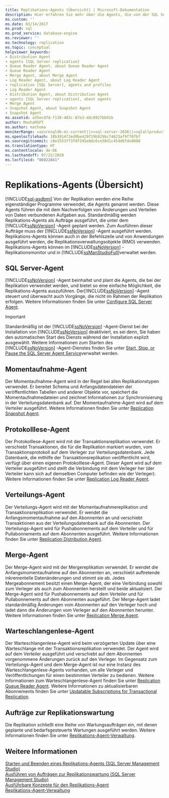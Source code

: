 ```yaml
---
title: Replikations-Agents (Übersicht) | Microsoft-Dokumentation
description: Hier erfahren Sie mehr über die Agents, die von der SQL Server-Replikation für Aufgaben zur Nachverfolgung von Änderungen und zum Verteilen von Daten verwendet werden.
ms.custom: ''
ms.date: 03/14/2017
ms.prod: sql
ms.prod_service: database-engine
ms.reviewer: ''
ms.technology: replication
ms.topic: conceptual
helpviewer_keywords:
- Distribution Agent
- agents [SQL Server replication]
- Queue Reader Agent, about Queue Reader Agent
- Queue Reader Agent
- Merge Agent, about Merge Agent
- Log Reader Agent, about Log Reader Agent
- replication [SQL Server], agents and profiles
- Log Reader Agent
- Distribution Agent, about Distribution Agent
- agents [SQL Server replication], about agents
- Merge Agent
- Snapshot Agent, about Snapshot Agent
- Snapshot Agent
ms.assetid: a35ecd7d-f130-483c-87e3-ddc8927bb91b
author: MashaMSFT
ms.author: mathoma
monikerRange: =azuresqldb-mi-current||>=sql-server-2016||=sqlallproducts-allversions
ms.openlocfilehash: 18b3914f2ed9be429f29b929bc74623af9f707bf
ms.sourcegitcommit: c8e1553ff3fdf295e8dc6ce30d1c454d6fde8088
ms.translationtype: HT
ms.contentlocale: de-DE
ms.lasthandoff: 07/22/2020
ms.locfileid: "86922841"
---
```

# <a name="replication-agents-overview"></a>Replikations-Agents (Übersicht)
[!INCLUDE[sql-asdbmi](../../../includes/applies-to-version/sql-asdbmi.md)]
  Von der Replikation werden eine Reihe eigenständiger Programme verwendet, die Agents genannt werden. Diese Agents führen die mit dem Nachverfolgen von Änderungen und Verteilen von Daten verbundenen Aufgaben aus. Standardmäßig werden Replikations-Agents als Aufträge ausgeführt, die unter dem [!INCLUDE[ssNoVersion](../../../includes/ssnoversion-md.md)] -Agent geplant werden. Zum Ausführen dieser Aufträge muss der [!INCLUDE[ssNoVersion](../../../includes/ssnoversion-md.md)] -Agent ausgeführt werden. Replikations-Agents können auch in der Befehlszeile und von Anwendungen ausgeführt werden, die Replikationsverwaltungsobjekte (RMO) verwenden. Replikations-Agents können im [!INCLUDE[ssNoVersion](../../../includes/ssnoversion-md.md)] -Replikationsmonitor und in [!INCLUDE[ssManStudioFull](../../../includes/ssmanstudiofull-md.md)]verwaltet werden.  
  
## <a name="sql-server-agent"></a>SQL Server-Agent  
 [!INCLUDE[ssNoVersion](../../../includes/ssnoversion-md.md)] -Agent beinhaltet und plant die Agents, die bei der Replikation verwendet werden, und bietet so eine einfache Möglichkeit, die Replikations-Agents auszuführen. Der[!INCLUDE[ssNoVersion](../../../includes/ssnoversion-md.md)] -Agent steuert und überwacht auch Vorgänge, die nicht im Rahmen der Replikation erfolgen. Weitere Informationen finden Sie unter [Configure SQL Server Agent](../../../ssms/agent/configure-sql-server-agent.md).  
  
> [!IMPORTANT]  
>  Standardmäßig ist der [!INCLUDE[ssNoVersion](../../../includes/ssnoversion-md.md)] -Agent-Dienst bei der Installation von [!INCLUDE[ssNoVersion](../../../includes/ssnoversion-md.md)] deaktiviert, es sei denn, Sie haben den automatischen Start des Diensts während der Installation explizit ausgewählt. Weitere Informationen zum Starten des [!INCLUDE[ssNoVersion](../../../includes/ssnoversion-md.md)] -Agent-Dienstes finden Sie unter [Start, Stop, or Pause the SQL Server Agent Service](https://msdn.microsoft.com/library/c95a9759-dd30-4ab6-9ab0-087bb3bfb97c)verwaltet werden.  
  
## <a name="snapshot-agent"></a>Momentaufnahme-Agent  
 Der Momentaufnahme-Agent wird in der Regel bei allen Replikationstypen verwendet. Er bereitet Schema und Anfangsdatendateien der veröffentlichten Tabellen und anderer Objekte vor, speichert die Momentaufnahmedateien und zeichnet Informationen zur Synchronisierung in der Verteilungsdatenbank auf. Der Momentaufnahme-Agent wird auf dem Verteiler ausgeführt. Weitere Informationen finden Sie unter [Replication Snapshot Agent](../../../relational-databases/replication/agents/replication-snapshot-agent.md).  
  
## <a name="log-reader-agent"></a>Protokolllese-Agent  
 Der Protokolllese-Agent wird mit der Transaktionsreplikation verwendet. Er verschiebt Transaktionen, die für die Replikation markiert wurden, vom Transaktionsprotokoll auf dem Verleger zur Verteilungsdatenbank. Jede Datenbank, die mithilfe der Transaktionsreplikation veröffentlicht wird, verfügt über einen eigenen Protokolllese-Agent. Dieser Agent wird auf dem Verteiler ausgeführt und stellt die Verbindung mit dem Verleger her (der Verteiler kann sich auf demselben Computer befinden wie der Verleger). Weitere Informationen finden Sie unter [Replication Log Reader Agent](../../../relational-databases/replication/agents/replication-log-reader-agent.md).  
  
## <a name="distribution-agent"></a>Verteilungs-Agent  
 Der Verteilungs-Agent wird mit der Momentaufnahmereplikation und Transaktionsreplikation verwendet. Er wendet die Anfangsmomentaufnahme auf den Abonnenten an und verschiebt Transaktionen aus der Verteilungsdatenbank auf die Abonnenten. Der Verteilungs-Agent wird für Pushabonnements auf dem Verteiler und für Pullabonnements auf dem Abonnenten ausgeführt. Weitere Informationen finden Sie unter [Replication Distribution Agent](../../../relational-databases/replication/agents/replication-distribution-agent.md).  
  
## <a name="merge-agent"></a>Merge-Agent  
 Der Merge-Agent wird mit der Mergereplikation verwendet. Er wendet die Anfangsmomentaufnahme auf den Abonnenten an, verschiebt auftretende inkrementelle Datenänderungen und stimmt sie ab. Jedes Mergeabonnement besitzt einen Merge-Agent, der eine Verbindung sowohl zum Verleger als auch zum Abonnenten herstellt und beide aktualisiert. Der Merge-Agent wird für Pushabonnements auf dem Verteiler und für Pullabonnements auf dem Abonnenten ausgeführt. Der Merge-Agent ladet standardmäßig Änderungen vom Abonnenten auf den Verleger hoch und ladet dann die Änderungen vom Verleger auf den Abonnenten herunter. Weitere Informationen finden Sie unter [Replication Merge Agent](../../../relational-databases/replication/agents/replication-merge-agent.md).  
  
## <a name="queue-reader-agent"></a>Warteschlangenlese-Agent  
 Der Warteschlangenlese-Agent wird beim verzögerten Update über eine Warteschlange mit der Transaktionsreplikation verwendet. Der Agent wird auf dem Verteiler ausgeführt und verschiebt auf dem Abonnenten vorgenommene Änderungen zurück auf den Verleger. Im Gegensatz zum Verteilungs-Agent und dem Merge-Agent ist nur eine Instanz des Warteschlangenlese-Agents vorhanden, um alle Verleger und Veröffentlichungen für einen bestimmten Verteiler zu bedienen. Weitere Informationen zum Warteschlangenlese-Agent finden Sie unter [Replication Queue Reader Agent](../../../relational-databases/replication/agents/replication-queue-reader-agent.md). Weitere Informationen zu aktualisierbaren Abonnements finden Sie unter [Updatable Subscriptions for Transactional Replication](../../../relational-databases/replication/transactional/updatable-subscriptions-for-transactional-replication.md).  
  
## <a name="replication-maintenance-jobs"></a>Aufträge zur Replikationswartung  
 Die Replikation schließt eine Reihe von Wartungsaufträgen ein, mit denen geplante und bedarfsgesteuerte Wartungen ausgeführt werden. Weitere Informationen finden Sie unter [Replikations-Agent-Verwaltung](../../../relational-databases/replication/agents/replication-agent-administration.md).  
  
## <a name="see-also"></a>Weitere Informationen  
 [Starten und Beenden eines Replikations-Agents &#40;SQL Server Management Studio&#41;](../../../relational-databases/replication/agents/start-and-stop-a-replication-agent-sql-server-management-studio.md)   
 [Ausführen von Aufträgen zur Replikationswartung &#40;SQL Server Management Studio&#41;](../../../relational-databases/replication/administration/run-replication-maintenance-jobs-sql-server-management-studio.md)   
 [Ausführbare Konzepte für den Replikations-Agent](../../../relational-databases/replication/concepts/replication-agent-executables-concepts.md)   
 [Replikations-Agent-Verwaltung](../../../relational-databases/replication/agents/replication-agent-administration.md)  
  
  

